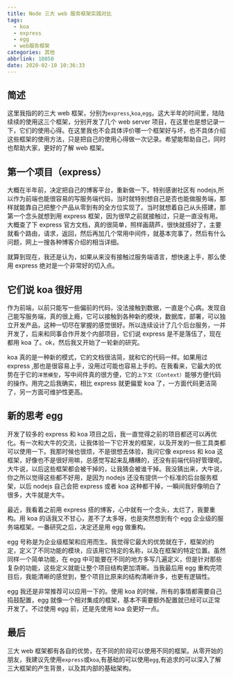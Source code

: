 ```yaml
---
title: Node 三大 web 服务框架实践对比
tags:
  - koa
  - express
  - egg
  - web服务框架
categories: 其他
abbrlink: 18050
date: 2020-02-10 10:36:33
---
```


## 简述

这里我指的的三大 web 框架，分别为`express`,`koa`,`egg`。这大半年的时间里，陆陆续续的使用这三个框架，分别开发了几个 web server 项目，在这里也是想记录一下，它们的使用心得。在这里我也不会具体评价哪一个框架好与坏，也不具体介绍这些框架的使用方法，只是把自己的使用心得做一次记录。希望能帮助自己，同时也帮助大家，更好的了解 web 框架。

## 第一个项目（express）

大概在半年前，决定把自己的博客平台，重新做一下。特别感谢社区有 nodejs,所以作为前端也能很容易的写服务端代码，当时就特别想自己是否也能做服务端，那样就能靠自己把整个产品从零到有的全方位实现了。当时就想着自己从头搭建，那第一个念头就想到用 express 框架，因为很早之前就接触过，只是一直没有用。大概查了下 express 官方文档，真的很简单，照样画葫芦，很快就搭好了，主要就看个路由，请求，返回，然后再加几个常用中间件，就基本完事了，然后有什么问题，网上一搜各种博客介绍的相当详细。

就算到现在，我还是认为，如果从来没有接触过服务端语言，想快速上手，那么使用 express 绝对是一个非常好的切入点。

## 它们说 koa 很好用

作为前端，以前只能写一些偏前的代码，没法接触到数据，一直是个心病。发现自己能写服务端，真的很上瘾，它可以接触到各种新的模块，数据库，部署，可以独立开发产品，这种一切尽在掌握的感觉很好。所以连续设计了几个后台服务，一并开发了，后来和同事合作开发个内部项目，它们说 express 是不是落伍了，现在都用 koa 了。ok，然后我又开始了一轮新的研究。

koa 真的是一种新的模式，它的文档很洁简，就和它的代码一样。如果用过 express ,那也是很容易上手，没用过可能也容易上手的。在我看来，它最大的优势在于它的`洋葱模型`，写中间件真的很方便，它的`上下文（Context）`能够方便代码的操作。用完之后我确实，相比 express 就更偏爱 koa 了，一方面代码更洁简了，另一方面可维护性更高。

## 新的思考 egg

开发了较多的 express 和 koa 项目之后，我一直觉得之前的项目都还可以再优化。有一次和大牛的交流，让我体验一下它开发的框架，以及开发的一些工具类都可以使用一下。我那时候也很烦，不是很想去体验，我问它像 express 和 koa 这框架，好像也不是很好用嘛，总感觉写起来乱糟糟的，还没有前端代码好管理呢。大牛说，以后这些框架都会被干掉的，让我猜会被谁干掉。我没猜出来，大牛说，你之所以觉得这些都不好用，是因为 nodejs 还没有提供一个标准的后台服务框架，以后 nodejs 自己会把 express 或者 koa 这种都干掉，一瞬间我好像明白了很多，大牛就是大牛。

最近，我看着之前用 express 搭的博客，心中就有一个念头，太烂了，我要重构。用 koa 的话我又不甘心，差不了太多呀，也是突然想到有个 egg 企业级的服务端框架。一番研究之后，决定还是用 egg 做重构。

egg 号称是为企业级框架和应用而生。我觉得它最大的优势就在于，框架的约定，定义了不同功能的模块，应该用它特定的名称，以及在框架的特定位置。虽然同样一个简单功能，在 egg 中可能要在不同的地方多写几遍定义，但是针对那些复杂的功能，这些定义就能让整个项目结构更加清晰。当我最后用 egg 重构完项目后，我能清晰的感觉到，整个项目比原来的结构清晰许多，也更有逻辑性。

egg 我还是非常推荐可以应用一下的。使用 koa 的时候，所有的事情都需要自己捣鼓配置，egg 就像一个相对集成的框架，基本不需要额外配置就已经可以正常开发了。不过使用 egg 前，还是先使用 koa 会更好一点。

## 最后

三大 web 框架都有各自的优势，在不同的阶段可以使用不同的框架。从零开始的朋友，我建议先使用`express`或`koa`,有基础的可以使用`egg`,有追求的可以深入了解三大框架的产生背景，以及其内部的基础架构。
